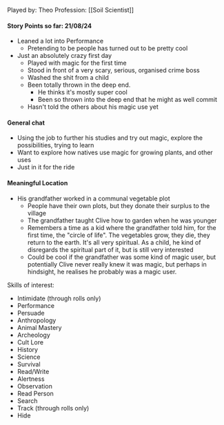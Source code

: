 Played by: Theo
Profession: [[Soil Scientist]]
#### Story Points so far: 21/08/24
- Leaned a lot into Performance
	- Pretending to be people has turned out to be pretty cool
- Just an absolutely crazy first day
	- Played with magic for the first time
	- Stood in front of a very scary, serious, organised crime boss
	- Washed the shit from a child
	- Been totally thrown in the deep end.
		- He thinks it's mostly super cool
		- Been so thrown into the deep end that he might as well commit
	- Hasn't told the others about his magic use yet
#### General chat
- Using the job to further his studies and try out magic, explore the possibilities, trying to learn
- Want to explore how natives use magic for growing plants, and other uses
- Just in it for the ride
#### Meaningful Location
- His grandfather worked in a communal vegetable plot
	- People have their own plots, but they donate their surplus to the village
	- The grandfather taught Clive how to garden when he was younger
	- Remembers a time as a kid where the grandfather told him, for the first time, the "circle of life". The vegetables grow, they die, they return to the earth. It's all very spiritual. As a child, he kind of disregards the spiritual part of it, but is still very interested
	- Could be cool if the grandfather was some kind of magic user, but potentially Clive never really knew it was magic, but perhaps in hindsight, he realises he probably was a magic user.

Skills of interest:
- Intimidate (through rolls only)
- Performance
- Persuade
- Anthropology
- Animal Mastery
- Archeology
- Cult Lore
- History
- Science
- Survival
- Read/Write
- Alertness
- Observation
- Read Person
- Search
- Track (through rolls only)
- Hide